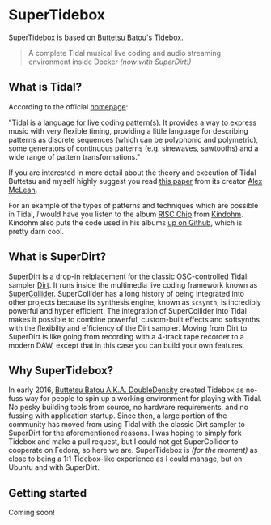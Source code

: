 # SuperTidebox

SuperTidebox is based on [Buttetsu Batou's](https://github.com/DoubleDensity) [Tidebox](https://github.com/DoubleDensity/tidebox).

> A complete Tidal musical live coding and audio streaming environment inside Docker _(now with SuperDirt!)_

## What is Tidal?

According to the official [homepage](http://tidal.lurk.org):

"Tidal is a language for live coding pattern(s). It provides a way to express music with very flexible timing, providing a little language for describing patterns as discrete sequences (which can be polyphonic and polymetric), some generators of continuous patterns (e.g. sinewaves, sawtooths) and a wide range of pattern transformations."

If you are interested in more detail about the theory and execution of Tidal Buttetsu and myself highly suggest you read [this paper](https://raw.githubusercontent.com/yaxu/Tidal/master/doc/farm/farm.pdf) from its creator [Alex McLean](https://twitter.com/yaxu).

For an example of the types of patterns and techniques which are possible in Tidal, _I_ would have you listen to the album [RISC Chip](http://shop.conditional.club/album/risc-chip) from [Kindohm](https://twitter.com/kindohm). Kindohm also puts the code used in his albums [up on Github](https://github.com/kindohm/risc-chip), which is pretty darn cool.

## What is SuperDirt?

[SuperDirt](https://github.com/musikinformatik/SuperDirt) is a drop-in relplacement for the classic OSC-controlled Tidal sampler [Dirt](https://github.com/tidalcycles/Dirt). It runs inside the multimedia live coding framework known as [SuperCollider](https://github.com/supercollider/supercollider). SuperCollider has a long history of being integrated into other projects because its synthesis engine, known as `scsynth`, is incredibly powerful and hyper efficient. The integration of SuperCollider into Tidal makes it possible to combine powerful, custom-built effects and softsynths with the flexibilty and efficiency of the Dirt sampler. Moving from Dirt to SuperDirt is like going from recording with a 4-track tape recorder to a modern DAW, except that in this case you can build your own features.

## Why SuperTidebox?

In early 2016, [Buttetsu Batou A.K.A. DoubleDensity](https://github.com/DoubleDensity) created Tidebox as no-fuss way for people to spin up a working environment for playing with Tidal. No pesky building tools from source, no hardware requirements, and no fussing with application startup. Since then, a large portion of the community has moved from using Tidal with the classic Dirt sampler to SuperDirt for the aforementioned reasons. I was hoping to simply fork Tidebox and make a pull request, but I could not get SuperCollider to cooperate on Fedora, so here we are. SuperTidebox is _(for the moment)_ as close to being a 1:1 Tidebox-like experience as I could manage, but on Ubuntu and with SuperDirt.

## Getting started

Coming soon! 
